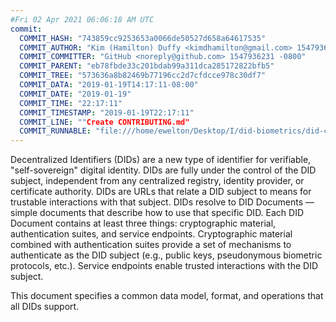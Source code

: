 ```yaml
---
#Fri 02 Apr 2021 06:06:18 AM UTC
commit:
  COMMIT_HASH: "743859cc9253653a0066de50527d658a64617535"
  COMMIT_AUTHOR: "Kim (Hamilton) Duffy <kimdhamilton@gmail.com> 1547936231 -0800"
  COMMIT_COMMITTER: "GitHub <noreply@github.com> 1547936231 -0800"
  COMMIT_PARENT: "eb78fbde33c201bdab99a311dca285172822bfb5"
  COMMIT_TREE: "573636a8b82469b77196cc2d7cfdcce978c30df7"
  COMMIT_DATA: "2019-01-19T14:17:11-08:00"
  COMMIT_DATE: "2019-01-19"
  COMMIT_TIME: "22:17:11"
  COMMIT_TIMESTAMP: "2019-01-19T22:17:11"
  COMMIT_LINE: ""Create CONTRIBUTING.md"
  COMMIT_RUNNABLE: "file:///home/ewelton/Desktop/I/did-biometrics/did-core-dataset/analysis/gitinfo/743859cc9253653a0066de50527d658a64617535/snapshot/index.html"
---
```


<section id="abstract">
<p>
Decentralized Identifiers (DIDs) are a new type of identifier for
verifiable, "self-sovereign" digital identity. DIDs are fully under the
control of the DID subject, independent from any centralized registry,
identity provider, or certificate authority. DIDs are URLs that relate
a DID subject to means for trustable interactions with that subject.
DIDs resolve to DID Documents — simple documents that describe how to
use that specific DID. Each DID Document contains at least three
things: cryptographic material, authentication suites, and service
endpoints. Cryptographic material combined with authentication suites
provide a set of mechanisms to authenticate as the DID subject (e.g.,
public keys, pseudonymous biometric protocols, etc.). Service endpoints
enable trusted interactions with the DID subject.
    </p>
<p>
This document specifies a common data model, format, and operations
that all DIDs support.
    </p>
</section>
